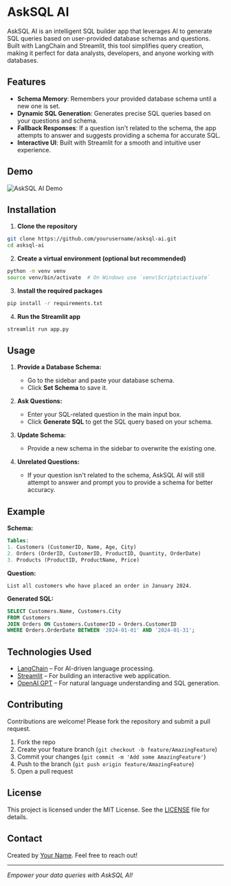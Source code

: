 # AskSQL AI

AskSQL AI is an intelligent SQL builder app that leverages AI to generate SQL queries based on user-provided database schemas and questions. Built with LangChain and Streamlit, this tool simplifies query creation, making it perfect for data analysts, developers, and anyone working with databases.

## Features

- **Schema Memory**: Remembers your provided database schema until a new one is set.
- **Dynamic SQL Generation**: Generates precise SQL queries based on your questions and schema.
- **Fallback Responses**: If a question isn't related to the schema, the app attempts to answer and suggests providing a schema for accurate SQL.
- **Interactive UI**: Built with Streamlit for a smooth and intuitive user experience.

## Demo

![AskSQL AI Demo](demo.gif)  <!-- Add a demo gif or screenshot here -->

## Installation

1. **Clone the repository**

```bash
git clone https://github.com/yourusername/asksql-ai.git
cd asksql-ai
```

2. **Create a virtual environment (optional but recommended)**

```bash
python -m venv venv
source venv/bin/activate  # On Windows use `venv\Scripts\activate`
```

3. **Install the required packages**

```bash
pip install -r requirements.txt
```

4. **Run the Streamlit app**

```bash
streamlit run app.py
```

## Usage

1. **Provide a Database Schema:**
   - Go to the sidebar and paste your database schema.
   - Click **Set Schema** to save it.

2. **Ask Questions:**
   - Enter your SQL-related question in the main input box.
   - Click **Generate SQL** to get the SQL query based on your schema.

3. **Update Schema:**
   - Provide a new schema in the sidebar to overwrite the existing one.

4. **Unrelated Questions:**
   - If your question isn't related to the schema, AskSQL AI will still attempt to answer and prompt you to provide a schema for better accuracy.

## Example

**Schema:**
```sql
Tables:
1. Customers (CustomerID, Name, Age, City)
2. Orders (OrderID, CustomerID, ProductID, Quantity, OrderDate)
3. Products (ProductID, ProductName, Price)
```

**Question:**
```
List all customers who have placed an order in January 2024.
```

**Generated SQL:**
```sql
SELECT Customers.Name, Customers.City 
FROM Customers 
JOIN Orders ON Customers.CustomerID = Orders.CustomerID 
WHERE Orders.OrderDate BETWEEN '2024-01-01' AND '2024-01-31';
```

## Technologies Used

- [LangChain](https://www.langchain.com/) – For AI-driven language processing.
- [Streamlit](https://streamlit.io/) – For building an interactive web application.
- [OpenAI GPT](https://openai.com/api/) – For natural language understanding and SQL generation.

## Contributing

Contributions are welcome! Please fork the repository and submit a pull request.

1. Fork the repo
2. Create your feature branch (`git checkout -b feature/AmazingFeature`)
3. Commit your changes (`git commit -m 'Add some AmazingFeature'`)
4. Push to the branch (`git push origin feature/AmazingFeature`)
5. Open a pull request

## License

This project is licensed under the MIT License. See the [LICENSE](LICENSE) file for details.

## Contact

Created by [Your Name](https://github.com/arghads9177). Feel free to reach out!

---

*Empower your data queries with AskSQL AI!*

